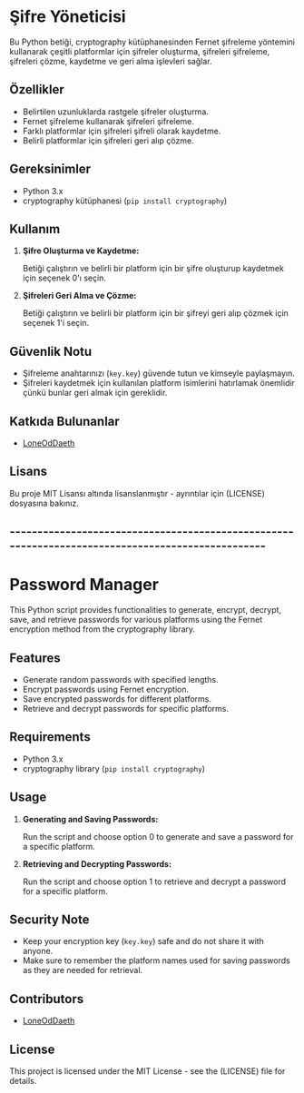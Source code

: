 # Şifre Yöneticisi

Bu Python betiği, cryptography kütüphanesinden Fernet şifreleme yöntemini kullanarak çeşitli platformlar için şifreler oluşturma, şifreleri şifreleme, şifreleri çözme, kaydetme ve geri alma işlevleri sağlar.

## Özellikler

- Belirtilen uzunluklarda rastgele şifreler oluşturma.
- Fernet şifreleme kullanarak şifreleri şifreleme.
- Farklı platformlar için şifreleri şifreli olarak kaydetme.
- Belirli platformlar için şifreleri geri alıp çözme.

## Gereksinimler

- Python 3.x
- cryptography kütüphanesi (`pip install cryptography`)

## Kullanım

1. **Şifre Oluşturma ve Kaydetme:**

   Betiği çalıştırın ve belirli bir platform için bir şifre oluşturup kaydetmek için seçenek 0'ı seçin.
   

2. **Şifreleri Geri Alma ve Çözme:**

    Betiği çalıştırın ve belirli bir platform için bir şifreyi geri alıp çözmek için seçenek 1'i seçin.


## Güvenlik Notu

- Şifreleme anahtarınızı (`key.key`) güvende tutun ve kimseyle paylaşmayın.
- Şifreleri kaydetmek için kullanılan platform isimlerini hatırlamak önemlidir çünkü bunlar geri almak için gereklidir.

## Katkıda Bulunanlar

- [LoneOdDaeth](https://github.com/LoneOddaeth)

## Lisans

Bu proje MIT Lisansı altında lisanslanmıştır - ayrıntılar için (LICENSE) dosyasına bakınız.

## -------------------------------------------------------------------------------------------------

# Password Manager

This Python script provides functionalities to generate, encrypt, decrypt, save, and retrieve passwords for various platforms using the Fernet encryption method from the cryptography library.

## Features

- Generate random passwords with specified lengths.
- Encrypt passwords using Fernet encryption.
- Save encrypted passwords for different platforms.
- Retrieve and decrypt passwords for specific platforms.

## Requirements

- Python 3.x
- cryptography library (`pip install cryptography`)

## Usage

1. **Generating and Saving Passwords:**

   Run the script and choose option 0 to generate and save a password for a specific platform.
   

2. **Retrieving and Decrypting Passwords:**

    Run the script and choose option 1 to retrieve and decrypt a password for a specific platform.


## Security Note

- Keep your encryption key (`key.key`) safe and do not share it with anyone.
- Make sure to remember the platform names used for saving passwords as they are needed for retrieval.

## Contributors

- [LoneOdDaeth](https://github.com/LoneOdDaeth)

## License

This project is licensed under the MIT License - see the (LICENSE) file for details.

